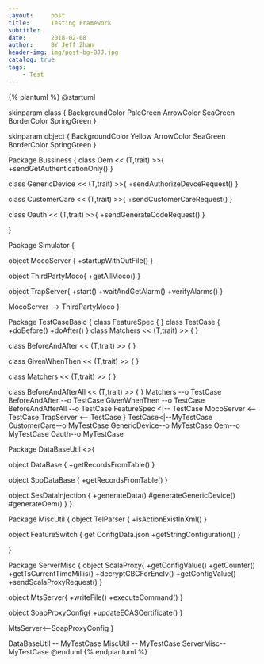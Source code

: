 ```yaml
---
layout:     post
title:      Testing Framework
subtitle:   
date:       2018-02-08
author:     BY Jeff Zhan
header-img: img/post-bg-BJJ.jpg
catalog: true
tags:
    - Test
---
```


{% plantuml %}
@startuml

skinparam class {
	BackgroundColor PaleGreen
	ArrowColor SeaGreen
	BorderColor SpringGreen
}

skinparam object {
	BackgroundColor Yellow
	ArrowColor SeaGreen
	BorderColor SpringGreen
}

Package Bussiness {
class Oem  << (T,trait) >>{
+sendGetAuthenticationOnly()
}

class GenericDevice << (T,trait) >>{
 +sendAuthorizeDevceRequest()
}

class CustomerCare << (T,trait) >>{
  +sendCustomerCareRequest()
}

class Oauth << (T,trait) >>{
  +sendGenerateCodeRequest()
}

}




Package Simulator {

object MocoServer {
+startupWithOutFile()
}


 object ThirdPartyMoco{
   +getAllMoco()
  }

  object TrapServer{
   +start()
   +waitAndGetAlarm()
   +verifyAlarms()
  }

  MocoServer --> ThirdPartyMoco
}

Package TestCaseBasic {
class FeatureSpec {
}
class TestCase {
+doBefore()
+doAfter()
}
class Matchers << (T,trait) >> {
}

class BeforeAndAfter << (T,trait) >> {
}

class GivenWhenThen << (T,trait) >> {
}

class Matchers << (T,trait) >> {
}

class BeforeAndAfterAll << (T,trait) >> {
}
Matchers --o TestCase
BeforeAndAfter --o TestCase
GivenWhenThen --o TestCase
BeforeAndAfterAll --o TestCase
FeatureSpec <|-- TestCase
MocoServer <-- TestCase
TrapServer <-- TestCase
}
TestCase<|--MyTestCase
CustomerCare--o MyTestCase
GenericDevice--o MyTestCase
Oem--o MyTestCase
Oauth--o MyTestCase

Package DataBaseUtil <<Database>>{

object DataBase {
+getRecordsFromTable()
}

object SppDataBase {
+getRecordsFromTable()
}

object SesDataInjection {
+generateData()
#generateGenericDevice()
#generateOem()
}
}

Package MiscUtil {
  object TelParser {
  +isActionExistInXml()
  }


  object FeatureSwitch {
    get  ConfigData.json
    +getStringConfiguration()
  }

}

Package ServerMisc {
  object ScalaProxy{
  +getConfigValue()
  +getCounter()
  +getTsCurrentTimeMillis()
  +decryptCBCForEncIv()
  +getConfigValue()
  +sendScalaProxyRequest()
  }

  object MtsServer{
  +writeFile()
  +executeCommand()
  }

  object SoapProxyConfig{
  +updateECASCertificate()
  }

  MtsServer<--SoapProxyConfig
}

DataBaseUtil -- MyTestCase
MiscUtil  -- MyTestCase
ServerMisc-- MyTestCase
@enduml
{% endplantuml %}
